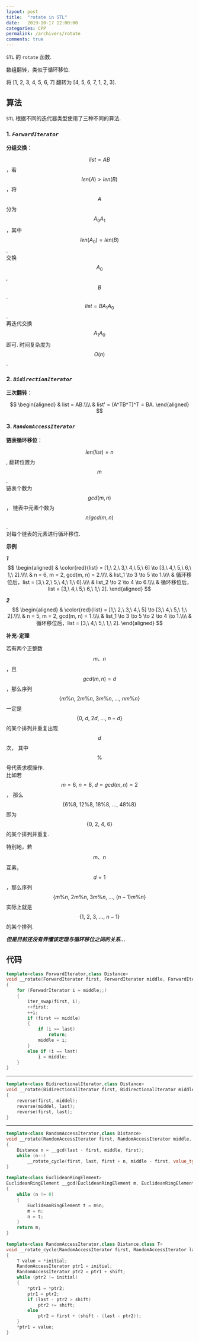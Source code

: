 ```yaml
---
layout: post
title:  "rotate in STL"
date:   2019-10-17 12:00:00
categories: CPP
permalink: /archivers/rotate
comments: true
---
```

`STL` 的 `rotate` 函数.
<!--more-->
数组翻转，类似于循环移位.

将 [1, 2, 3, 4, 5, 6, 7] 翻转为 [4, 5, 6, 7, 1, 2, 3].
## 算法
`STL` 根据不同的迭代器类型使用了三种不同的算法.

### 1. *`ForwardIterator`*
**分组交换**：

$$ list = AB $$，若 $$ len(A) > len(B) $$，将 $$ A $$ 分为 $$ A_0A_1 $$，其中 $$ len(A_0) = len(B) $$.       
交换 $$ A_0 $$ , $$ B $$ . $$ list = BA_1A_0$$ .     
再迭代交换 $$ A_1A_0 $$ 即可. 时间复杂度为 $$ O(n) $$ .

### 2. *`BidirectionIterator`*
**三次翻转**：

$$
\begin{aligned}
& list = AB.\\\\
& list' = (A^TB^T)^T = BA.
\end{aligned}
$$

### 3. *`RandomAccessIterator`*
**链表循环移位**：

$$ len(list) = n $$ , 翻转位置为 $$ m $$ .     
链表个数为 $$ gcd(m, n) $$ ， 链表中元素个数为 $$ n / gcd(m, n) $$ .        
对每个链表的元素进行循环移位.

**示例**

***1***     
$$ 
\begin{aligned}
& \color{red}{list} = [1,\ 2,\ 3,\ 4,\ 5,\ 6] \to [3,\ 4,\ 5,\ 6,\ 1,\ 2].\\\\
& n = 6, m = 2, gcd(m, n) = 2.\\\\
& list_1 \to 3 \to 5 \to 1.\\\\       
& 循环移位后，list = [3,\ 2,\ 5,\ 4,\ 1,\ 6].\\\\   
& list_2 \to 2 \to 4 \to 6.\\\\       
& 循环移位后，list = [3,\ 4,\ 5,\ 6,\ 1,\ 2].
\end{aligned}
$$

***2***   
$$
\begin{aligned}  
& \color{red}{list} = [1,\ 2,\ 3,\ 4,\ 5] \to [3,\ 4,\ 5,\ 1,\ 2].\\\\        
& n = 5, m = 2, gcd(m, n) = 1.\\\\
& list_1 \to 3 \to 5 \to 2 \to 4 \to 1.\\\\       
& 循环移位后，list = [3,\ 4,\ 5,\ 1,\ 2].
\end{aligned}
$$

**补充-定理**

若有两个正整数 $$ m、n $$ ，且 $$ gcd(m, n) = d $$ ，那么序列 $$ \lbrace m\%n,\ 2m\%n,\ 3m\%n,\ ...,\ nm\%n \rbrace $$
一定是 $$ \{0,\ d,\ 2d,\ ...,\ n-d\} $$ 的某个排列并重复出现 $$ d $$ 次，
其中 $$ \% $$ 号代表求模操作.        
比如若 $$ m=6,\ n=8,\ d=gcd(m, n)=2 $$ ，
那么 $$ \{6\%8,\ 12\%8,\ 18\%8,\ ...,\ 48\%8\} $$ 即为 $$ \{0,\ 2,\ 4,\ 6\} $$ 的某个排列并重复.

特别地，若 $$ m、n $$ 互素，$$ d=1 $$ ，那么序列 $$ \{m\%n,\ 2m\%n,\ 3m\%n,\ ...,\ (n-1)m\%n\} $$
实际上就是 $$ \{1,\ 2,\ 3,\ ...,\ n-1\} $$ 的某个排列.

***但是目前还没有弄懂该定理与循环移位之间的关系...***

## 代码

```cpp
template<class ForwardIterator,class Distance>
void __rotate(ForwardIterator first, ForwardIterator middle, ForwardIterator last, Distance*, forward_iterator_tag)
{
    for (ForwadrIterator i = middle;;)
    {
        iter_swap(first, i);
        ++first;
        ++i;
        if (first == middle)
        {
            if (i == last)
                return;
            middle = i;
        }
        else if (i == last)
            i = middle;
    }
}
```
***

```cpp
template<class BidirectionalIterator,class Distance>
void __rotate(BidirectionalIterator first, BidirectionalIterator middle, BidirectionalIterator last, Distance*, bidirectional_iterator_tag)
{
    reverse(first, middel);
    reverse(middel, last);
    reverse(first, last);
}
```
***

```cpp
template<class RandomAccessIterator,class Distance>
void __rotate(RandomAccessIterator first, RandomAccessIterator middle, RandomAccessIterator last, Distance*, random_access_iterator_tag)
{
    Distance n = __gcd(last - first, middle, first);
    while (n--)
        __rotate_cycle(first, last, first + n, middle - first, value_type(first));
}
 
template<class EuclideanRingElement>
EuclideanRingElement __gcd(EuclideanRingElement m, EuclideanRingElement n)
{
    while (n != 0)
    {
        EuclideanRingElement t = m%n;
        m = n;
        n = t;
    }
    return m;
}
 
template<class RandomAccessIterator,class Distance,class T>
void __rotate_cycle(RandomAccessIterator first, RandomAccessIterator last, RandomAccessIterator initial, Distance shift, T*)
{
    T value = *initial;
    RandomAccessIterator ptr1 = initial;
    RandomAccessIterator ptr2 = ptr1 + shift;
    while (ptr2 != initial)
    {
        *ptr1 = *ptr2;
        ptr1 = ptr2;
        if (last - ptr2 > shift)
            ptr2 += shift;
        else
            ptr2 = first + (shift - (last - ptr2));
    }
    *ptr1 = value;
}
```

